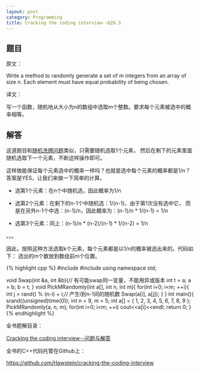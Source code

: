 ```yaml
---
layout: post
category: Programming
title: Cracking the coding interview--Q20.3
---
```


## 题目

原文：

Write a method to randomly generate a set of m integers from an 
array of size n. Each element must have equal probability of being 
chosen.

译文：

写一个函数，随机地从大小为n的数组中选取m个整数。要求每个元素被选中的概率相等。

## 解答

这道题目和[随机洗牌问题](/posts/20.2.html)类似，只需要随机选取1个元素，
然后在剩下的元素里面随机选取下一个元素，不断这样操作即可。

这样做能保证每个元素选中的概率一样吗？也就是选中每个元素的概率都是1/n？
答案是YES，让我们来做一下简单的计算。

* 选第1个元素：在n个中随机选，因此概率为1/n

* 选第2个元素：在剩下的n-1个中随机选：1/(n-1)，由于第1次没有选中它，
而是在另外n-1个中选：(n-1)/n，因此概率为：(n-1)/n * 1/(n-1) = 1/n

* 选第3个元素：同上：(n-1)/n * (n-2)/(n-1) * 1/(n-2) = 1/n

。。。

因此，按照这种方法选取k个元素，每个元素都是以1/n的概率被选出来的。代码如下：
选出的m个数放到数组前m个位置。

{% highlight cpp %}
#include <iostream>
#include <cstdlib>
using namespace std;

void Swap(int &a, int &b){// 有可能swap同一变量，不能用异或版本
    int t = a;
    a = b;
    b = t;
}
void PickMRandomly(int a[], int n, int m){
    for(int i=0; i<m; ++i){
        int j = rand() % (n-i) + i;// 产生i到n-1间的随机数
        Swap(a[i], a[j]);
    }
}
int main(){
    srand((unsigned)time(0));
    int n = 9, m = 5;
    int a[] = {
        1, 2, 3, 4, 5, 6, 7, 8, 9
    };
    PickMRandomly(a, n, m);
    for(int i=0; i<m; ++i)
        cout<<a[i]<<endl;
    return 0;
}
{% endhighlight %}
	

全书题解目录：

[Cracking the coding interview--问题与解答](/posts/ctci-solutions-contents.html)

全书的C++代码托管在Github上：

<https://github.com/Hawstein/cracking-the-coding-interview>
